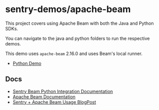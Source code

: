 # sentry-demos/apache-beam

This project covers using Apache Beam with both the Java and Python SDKs.

You can navigate to the java and python folders to run the respective demos.

This demo uses `apache-beam` 2.16.0 and uses Beam's local runner.

- [Python Demo](python-beam-example/README.md)

## Docs

- [Sentry Beam Python Integration Documentation](https://docs.sentry.io/platforms/python/beam/)
- [Apache Beam Documentation](https://beam.apache.org/documentation/)
- [Sentry + Apache Beam Usage BlogPost](https://blog.sentry.io/2019/09/04/sentry-for-data-easier-faster-apache-beam-debugging)